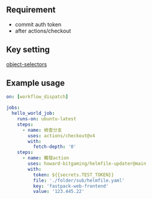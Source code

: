 ## Requirement
* commit auth token
* after actions/checkout

## Key setting

[object-selectors](https://www.npmjs.com/package/object-selectors#examples)

## Example usage

```yaml
on: [workflow_dispatch]

jobs:
  hello_world_job:
    runs-on: ubuntu-latest    
    steps:
      - name: 檢查分支
        uses: actions/checkout@v4
        with:
          fetch-depth: '0'
    steps:
      - name: 觸發action
        uses: howard-bitgaming/helmfile-updater@main
        with:
          token: ${{secrets.TEST_TOKEN}}
          file: './folder/sub/helmfile.yaml'
          key: 'fastpack-web-frontend'
          value: '123.445.22'
```

